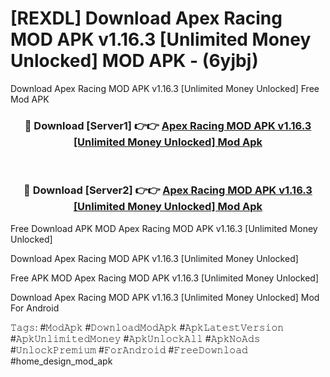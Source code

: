 # [REXDL] Download Apex Racing MOD APK v1.16.3 [Unlimited Money Unlocked] MOD APK - (6yjbj)
Download Apex Racing MOD APK v1.16.3 [Unlimited Money Unlocked] Free Mod APK

<div align="center">
<h3>🔴 Download [Server1] 👉👉 <a href="https://apk-comot.site?title=Apex_Racing_MOD_APK_v1.16.3_[Unlimited_Money_Unlocked]">Apex Racing MOD APK v1.16.3 [Unlimited Money Unlocked] Mod Apk</a></h3><br>

<h3>🔴 Download [Server2] 👉👉 <a href="https://apk-comot.site?title=Apex_Racing_MOD_APK_v1.16.3_[Unlimited_Money_Unlocked]">Apex Racing MOD APK v1.16.3 [Unlimited Money Unlocked] Mod Apk</a></h3>
</div>


Free Download APK MOD Apex Racing MOD APK v1.16.3 [Unlimited Money Unlocked]

Download Apex Racing MOD APK v1.16.3 [Unlimited Money Unlocked] 

Free APK MOD Apex Racing MOD APK v1.16.3 [Unlimited Money Unlocked] 

Download Apex Racing MOD APK v1.16.3 [Unlimited Money Unlocked] Mod For Android

𝚃𝚊𝚐𝚜: #𝙼𝚘𝚍𝙰𝚙𝚔 #𝙳𝚘𝚠𝚗𝚕𝚘𝚊𝚍𝙼𝚘𝚍𝙰𝚙𝚔 #𝙰𝚙𝚔𝙻𝚊𝚝𝚎𝚜𝚝𝚅𝚎𝚛𝚜𝚒𝚘𝚗 #𝙰𝚙𝚔𝚄𝚗𝚕𝚒𝚖𝚒𝚝𝚎𝚍𝙼𝚘𝚗𝚎𝚢 #𝙰𝚙𝚔𝚄𝚗𝚕𝚘𝚌𝚔𝙰𝚕𝚕 #𝙰𝚙𝚔𝙽𝚘𝙰𝚍𝚜 #𝚄𝚗𝚕𝚘𝚌𝚔𝙿𝚛𝚎𝚖𝚒𝚞𝚖 #𝙵𝚘𝚛𝙰𝚗𝚍𝚛𝚘𝚒𝚍 #𝙵𝚛𝚎𝚎𝙳𝚘𝚠𝚗𝚕𝚘𝚊𝚍 #home_design_mod_apk
